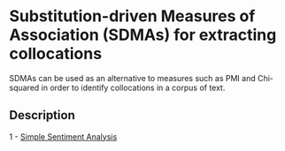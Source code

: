 # Substitution-driven Measures of Association (SDMAs) for extracting collocations



SDMAs can be used as an alternative to measures such as PMI and Chi-squared in order to identify collocations 
in a corpus of text. 

## 

## Description

1 - [Simple Sentiment Analysis](notebook)
